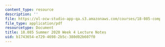 ```yaml
---
content_type: resource
description: ''
file: https://ol-ocw-studio-app-qa.s3.amazonaws.com/courses/18-085-computational-science-and-engineering-i-summer-2020/b1743654e72946982b5c380d02b607f0_MIT18_085Summer20_lec_w4.pdf
file_type: application/pdf
resourcetype: Document
title: 18.085 Summer 2020 Week 4 Lecture Notes
uid: b1743654-e729-4698-2b5c-380d02b607f0
---
```

